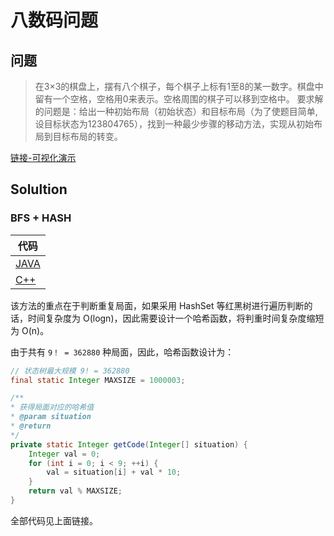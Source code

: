 # 八数码问题

## 问题

> 在3×3的棋盘上，摆有八个棋子，每个棋子上标有1至8的某一数字。棋盘中留有一个空格，空格用0来表示。空格周围的棋子可以移到空格中。
> 要求解的问题是：给出一种初始布局（初始状态）和目标布局（为了使题目简单,设目标状态为123804765），找到一种最少步骤的移动方法，实现从初始布局到目标布局的转变。

[链接-可视化演示](http://senyu.github.io/8nums/DBFS/)

## Solultion

### BFS + HASH

| 代码 |
|---|
| [JAVA](https://github.com/patricklin2018/DataStructures-Algorithmns/blob/master/applied/8numbers/bfs.java) |
| [C++](https://github.com/patricklin2018/DataStructures-Algorithmns/blob/master/applied/8numbers/bfs.cpp) |


该方法的重点在于判断重复局面，如果采用 HashSet 等红黑树进行遍历判断的话，时间复杂度为 O(logn)，因此需要设计一个哈希函数，将判重时间复杂度缩短为 O(n)。

由于共有 `9！ = 362880` 种局面，因此，哈希函数设计为：

``` JAVA
// 状态树最大规模 9! = 362880
final static Integer MAXSIZE = 1000003;

/**
* 获得局面对应的哈希值
* @param situation
* @return
*/
private static Integer getCode(Integer[] situation) {
    Integer val = 0;
    for (int i = 0; i < 9; ++i) {
        val = situation[i] + val * 10;
    }
    return val % MAXSIZE;
}
```

全部代码见上面链接。
